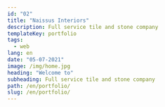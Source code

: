 ```yaml
---
id: "02"
title: "Naissus Interiors"
description: Full service tile and stone company
templateKey: portfolio
tags:
  - web
lang: en
date: "05-07-2021"
image: /img/home.jpg
heading: "Welcome to"
subheading: Full service tile and stone company
path: /en/portfolio/
slug: /en/portfolio/
---
```

